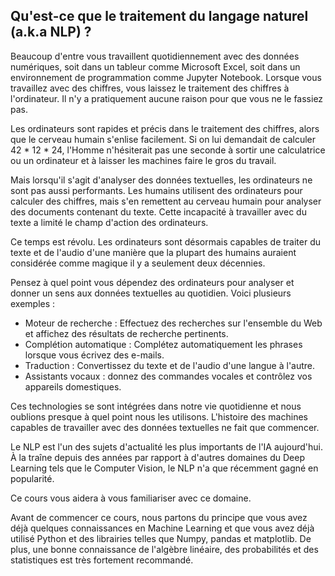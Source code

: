 ## Qu'est-ce que le traitement du langage naturel (a.k.a NLP) ?

Beaucoup d'entre vous travaillent quotidiennement avec des données numériques, soit dans un tableur comme Microsoft Excel, soit dans un environnement de programmation comme Jupyter Notebook. Lorsque vous travaillez avec des chiffres, vous laissez le traitement des chiffres à l'ordinateur. Il n'y a pratiquement aucune raison pour que vous ne le fassiez pas.

Les ordinateurs sont rapides et précis dans le traitement des chiffres, alors que le cerveau humain s'enlise facilement. Si on lui demandait de calculer 42 * 12 * 24, l'Homme n'hésiterait pas une seconde à sortir une calculatrice ou un ordinateur et à laisser les machines faire le gros du travail.

Mais lorsqu'il s'agit d'analyser des données textuelles, les ordinateurs  ne sont pas aussi performants. Les humains utilisent des ordinateurs pour calculer des chiffres, mais s'en remettent au cerveau humain pour analyser des documents contenant du texte. Cette incapacité à travailler avec du texte a limité le champ d'action des ordinateurs.
 
Ce temps est révolu. Les ordinateurs sont désormais capables de traiter du texte et de l'audio d'une manière que la plupart des humains auraient considérée comme magique il y a seulement deux décennies.

Pensez à quel point vous dépendez des ordinateurs pour analyser et donner un sens aux données textuelles au quotidien. Voici plusieurs exemples :

- Moteur de recherche : Effectuez des recherches sur l'ensemble du Web et affichez des résultats de recherche pertinents.
- Complétion automatique : Complétez automatiquement les phrases lorsque vous écrivez des e-mails.
- Traduction : Convertissez du texte et de l'audio d'une langue à l'autre.
- Assistants vocaux : donnez des commandes vocales et contrôlez vos appareils domestiques.

Ces technologies se sont intégrées dans notre vie quotidienne et nous oublions presque à quel point nous les utilisons. L'histoire des machines capables de travailler avec des données textuelles ne fait que commencer.

Le NLP est l'un des sujets d'actualité les plus importants de l'IA aujourd'hui. À la traîne depuis des années par rapport à d'autres domaines du Deep Learning tels que le Computer Vision, le NLP n'a que récemment gagné en popularité.

Ce cours vous aidera à vous familiariser avec ce domaine.

Avant de commencer ce cours, nous partons du principe que vous avez déjà quelques connaissances en Machine Learning et que vous avez déjà utilisé Python et des librairies telles que Numpy, pandas et matplotlib. De plus, une bonne connaissance de l'algèbre linéaire, des probabilités et des statistiques est très fortement recommandé.